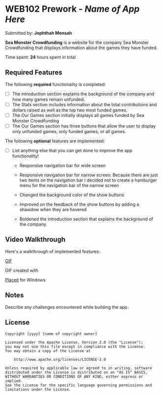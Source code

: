 # WEB102 Prework - *Name of App Here*

Submitted by: **Jephthah Mensah**

**Sea Monster Crowdfunding** is a website for the company Sea Monster Crowdfunding that displays information about the games they have funded.

Time spent: **24** hours spent in total

## Required Features

The following **required** functionality is completed:

* [ ] The introduction section explains the background of the company and how many games remain unfunded.
* [ ] The Stats section includes information about the total contributions and dollars raised as well as the top two most funded games.
* [ ] The Our Games section initially displays all games funded by Sea Monster Crowdfunding
* [ ] The Our Games section has three buttons that allow the user to display only unfunded games, only funded games, or all games.

The following **optional** features are implemented:

* [ ] List anything else that you can get done to improve the app functionality!
  
  * Responsive navigation bar for wide screen
  
  * Responsive navigation bar for narrow screen: Because there are just two items on the navigation bar I decided not to create a hamburger menu for the navigation bar of the narrow screen
  * Changed the background color of the show buttons
  * Improved on the feedback of the show buttons by adding a shawdow when they are hovered
  * Boldened the introduction section that explains the background of the company.

## Video Walkthrough

Here's a walkthrough of implemented features:

[GIF](walkthroughGIF.gif)

GIF created with

[Placeit](https://placeit.net/video-to-gif-converter) for Windows

## Notes

Describe any challenges encountered while building the app.

## License

    Copyright [yyyy] [name of copyright owner]

    Licensed under the Apache License, Version 2.0 (the "License");
    you may not use this file except in compliance with the License.
    You may obtain a copy of the License at

        http://www.apache.org/licenses/LICENSE-2.0

    Unless required by applicable law or agreed to in writing, software
    distributed under the License is distributed on an "AS IS" BASIS,
    WITHOUT WARRANTIES OR CONDITIONS OF ANY KIND, either express or implied.
    See the License for the specific language governing permissions and
    limitations under the License.
